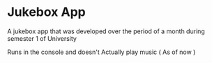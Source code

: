 # Jukebox App

A jukebox app that was developed over the period of a month during semester 1 of University

Runs in the console and doesn't Actually play music ( As of now )
